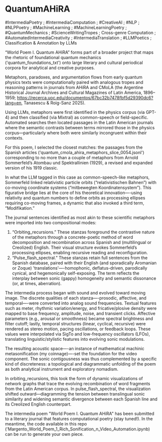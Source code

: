 # QuantumAHiRA
#IntermediaPoetry ; #IntermediaComputation ; #CreativeAI ; #NLP ; #NLPPoetry ; #MachineLearning ; #MachineLearningPoetry ; #QuantumMechanics ; #ScienceWritingTropes ; Cross-genre Computation ; #AutomatedIntermediaCreativity ; #IntermediaTranslation ; #LLMPoetics ; Classification & Annotation by LLMs

“World Poem I. Quantum AHiRA” 
forms part of a broader project that maps the rhetoric of foundational quantum mechanics ('quantum_foundations_txt') onto large literary and cultural periodical corpora for analytical and creative purposes.

Metaphors, paradoxes, and argumentation flows from early quantum physics texts were computationally paired with analogous tropes and reasoning patterns in journals from AHiRA and CMoLA (the Argentine Historical Journal Archives and Cultural Magazines of Latin America, 1896–1959; https://recerca.uoc.edu/documentos/67bc32b7478fbf5d29390dc6?lang=en, Tanasescu & Roig-Sanz 2025).

Using LLMs, metaphors were first identified in the physics corpus (via GPT-4) and then classified (via Mixtral) as common-speech or field-specific. Automated searches then located passages in the Latin American journals where the semantic contrasts between terms mirrored those in the physics corpus—particularly where both were similarly incongruent within their contexts.

For this poem, I selected the closest matches: the passages from the Spanish articles ('quantum_cmola_ahira_metaphors_slice_0054.jsonl') corresponding to no more than a couple of metaphors from Arnold Sommerfeld’s Atombau und Spektrallinien (1929), a revised and expanded version of his 1919 classic.

In what the LLM tagged in this case as common-speech-like metaphors, Sommerfeld linked relativistic particle orbits (“relativistischen Bahnen”) with co-moving coordinate systems (“mitbewegten Koordinatensystem”). This figurative bridge lies at the core of his theoretical innovation—-using relativity and quantum numbers to define orbits as processing ellipses requiring co-moving frames, a dynamic that also invoked a third term, “Modifikation.”

The journal sentences identified as most akin to these scientific metaphors were imported into two compositional modes:
1.	“Orbiting_recursions.” These stanzas foreground the contrastive nature of the metaphors through a concrete-poetic method of word decomposition and recombination across Spanish and (multilingual or Creolized) English. Their visual structure evokes Sommerfeld’s processing ellipses, enabling recursive reading and reconfiguration.
2.	“Pulse_flash_spectral.” These stanzas retain full sentences from the Spanish database, paired with their English (and sporadically Aromanian or Zoque) 'translations'—-homophonic, deflatus-driven, parodically cynical, and hegemonically self-exposing. The term reflects the interplay between sonic (gappy) homogeneity and semantic dissonance (or, at times, aberration).

The intermedia process began with sound and evolved toward moving image. The discrete qualities of each stanza—-prosodic, affective, and temporal—-were converted into analog sound frequencies. Textual features such as meter, rhythmic variation/energy, and fricative/plosive density were mapped to base frequency, amplitude, noise, and transient clicks. Affective parameters (e.g., arousal or smoothness) became spectral brightness and filter cutoff; lastly, temporal structures (linear, cyclical, recursive) were rendered as stereo motion, pacing oscillations, or feedback loops. These values were interpolated via SigTo and low-frequency oscillators (LFOs), translating linguistic/stylistic features into evolving sonic modulations.

The resulting acoustic space—-an instance of mathematical machinic metasonification (my coinnage)—-set the foundation for the video component. The sonic contigousness was thus complemented by a specific kind of discreteness: a topological and diagrammatic unfolding of the poem as both analytical instrument and exploratory nomadism.

In orbiting_recursions, this took the form of dynamic visualizations of network graphs that trace the evolving recombination of word fragments from the Latin American corpus. In pulse_flash_spectral, the visualization shifted outward—diagramming the tension between translingual sonic similarity and widening semantic divergence between each Spanish line and its Creolized English counterpart.

The intermedia poem "World Poem I. Quantum AHiRA" has been submitted to a literary journal that features computational poetry (stay tuned!). In the meantime, the code available in this repo ('Margento_World_Poem_1_Rich_Sonification_n_Video_Automation.ipynb) can be run to generate your own piece.
